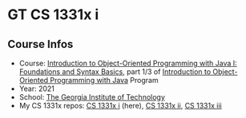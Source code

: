 # GT CS 1331x i
## Course Infos
* Course: [Introduction to Object-Oriented Programming with Java I: Foundations and Syntax Basics](https://www.edx.org/course/introduction-to-java-programming-i-foundations-and-syntax-basics), part 1/3 of [Introduction to Object-Oriented Programming with Java](https://www.edx.org/professional-certificate/gtx-introduction-to-object-oriented-programming-with-java) Program
* Year: 2021
* School: [The Georgia Institute of Technology](https://www.edx.org/school/gtx)
* My CS 1331x repos: [CS 1331x i](https://github.com/e1630m/edx-gt-cs1331xi) (here), [CS 1331x ii](https://github.com/e1630m/edx-gt-cs1331xii), [CS 1331x iii](https://github.com/e1630m/edx-gt-cs1331xiii)
